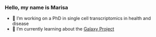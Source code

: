 ### Hello, my name is Marisa

- 🔭 I’m working on a PhD in single cell transcriptomics in health and disease 
- 🌱 I’m currently learning about the [Galaxy Project](https://galaxyproject.org/) 
